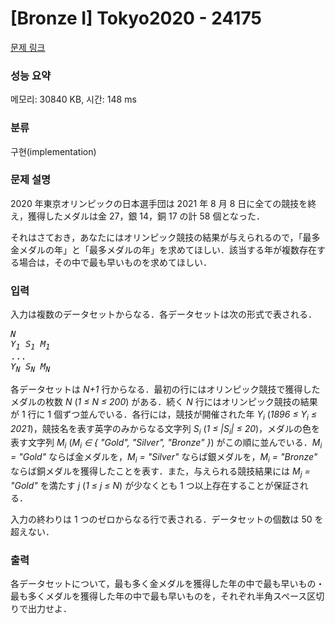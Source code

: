 # [Bronze I] Tokyo2020 - 24175 

[문제 링크](https://www.acmicpc.net/problem/24175) 

### 성능 요약

메모리: 30840 KB, 시간: 148 ms

### 분류

구현(implementation)

### 문제 설명

<p>2020 年東京オリンピックの日本選手団は 2021 年 8 月 8 日に全ての競技を終え，獲得したメダルは金 27，銀 14，銅 17 の計 58 個となった．</p>

<p>それはさておき，あなたにはオリンピック競技の結果が与えられるので，「最多金メダルの年」と「最多メダルの年」を求めてほしい．該当する年が複数存在する場合は，その中で最も早いものを求めてほしい．</p>

### 입력 

 <p>入力は複数のデータセットからなる．各データセットは次の形式で表される．</p>

<pre><i>N</i>
<i>Y<sub>1</sub></i> <i>S<sub>1</sub></i> <i>M<sub>1</sub></i>
...
<i>Y<sub>N</sub></i> <i>S<sub>N</sub></i> <i>M<sub>N</sub></i></pre>

<p>各データセットは <i>N+1</i> 行からなる．最初の行にはオリンピック競技で獲得したメダルの枚数 <i>N</i> (<i>1 ≤ N ≤ 200</i>) がある．続く <i>N</i> 行にはオリンピック競技の結果が 1 行に 1 個ずつ並んでいる．各行には，競技が開催された年 <i>Y<sub>i</sub></i> (<i>1896 ≤ Y<sub>i</sub> ≤ 2021</i>)，競技名を表す英字のみからなる文字列 <i>S<sub>i</sub></i> (<i>1 ≤ |S<sub>i</sub>| ≤ 20</i>)，メダルの色を表す文字列 <i>M<sub>i</sub></i> (<i>M<sub>i</sub> ∈ { "Gold", "Silver", "Bronze" }</i>) がこの順に並んでいる．<i>M<sub>i</sub> = "Gold"</i> ならば金メダルを，<i>M<sub>i</sub> = "Silver"</i> ならば銀メダルを，<i>M<sub>i</sub> = "Bronze"</i> ならば銅メダルを獲得したことを表す．また，与えられる競技結果には <i>M<sub>j</sub> = "Gold"</i> を満たす <i>j</i> (<i>1 ≤ j ≤ N</i>) が少なくとも 1 つ以上存在することが保証される．</p>

<p>入力の終わりは 1 つのゼロからなる行で表される．データセットの個数は 50 を超えない．</p>

### 출력 

 <p>各データセットについて，最も多く金メダルを獲得した年の中で最も早いもの・最も多くメダルを獲得した年の中で最も早いものを，それぞれ半角スペース区切りで出力せよ．</p>

